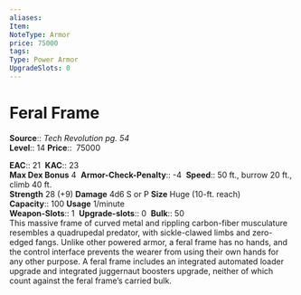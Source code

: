 ```yaml
---
aliases: 
Item:
NoteType: Armor
price: 75000
tags: 
Type: Power Armor
UpgradeSlots: 0
---
```


# Feral Frame

**Source**:: _Tech Revolution pg. 54_  
**Level**:: 14
**Price**::  75000  

**EAC**:: 21 
**KAC**:: 23  
**Max Dex Bonus** 4 
**Armor-Check-Penalty**:: -4 
**Speed**:: 50 ft., burrow 20 ft., climb 40 ft.  
**Strength** 28 (+9) **Damage** 4d6 S or P **Size** Huge (10-ft. reach)  
**Capacity**:: 100 **Usage** 1/minute  
**Weapon-Slots**:: 1 
**Upgrade-slots**:: 0 
**Bulk**:: 50  
This massive frame of curved metal and rippling carbon-fiber musculature resembles a quadrupedal predator, with sickle-clawed limbs and zero-edged fangs. Unlike other powered armor, a feral frame has no hands, and the control interface prevents the wearer from using their own hands for any other purpose. A feral frame includes an integrated automated loader upgrade and integrated juggernaut boosters upgrade, neither of which count against the feral frame’s carried bulk.

